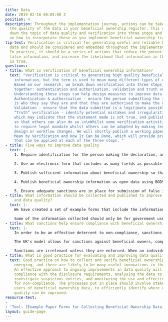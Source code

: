 ```yaml
---
title: Data
date: 2019-02-16 00:05:00 Z
position: 4
description: Throughout the implementation journey, actions can be taken to improve
  the quality of the data in your beneficial ownership register. This section breaks
  down the topic of data quality and verification into three steps and offers guidance
  on how to incorporate these as you implement beneficial ownership transparency.
tip-text: Verification is critical for generating useful and reliable beneficial ownership
  data and should be considered and embedded throughout the implementation journey.
  In practice, it should be a series of actions that reduce the potential for submitting
  false information, and increase the likelihood that information in the register
  is true.
questions:
- title: What is verification of beneficial ownership information?
  text: "Verification is critical to generating high quality beneficial ownership
    information, but the term is used to mean many different types of checks and processes.
    Based on our research, we break down verification into three steps, to be taken
    together: authentication and authorisation, validation and truth verification.
    Understanding these steps can help design measures to improve data quality.\n\n1.
    Authentication & authorisation - ensure the person submitting the information
    is who they say they are and that they are authorised to make the declaration\n\n2.
    Validation - ensure that the data submitted is a legitimate possible value\n\n3.
    “Truth” verification - identify potential mistakes and irregularities in the data,
    which may indicate that the statement made is not true, and publish the data openly
    so that others can also do so.\n\nWhilst some verification activities are likely
    to require legal mandate whilst others can be adopted by making technical, system
    design or workflow changes. We will shortly publish a working paper, What We Really
    Mean by Verification and How It Can be Done, which will provide practical examples
    that can be applied at each of the three steps. "
- title: Five ways to improve data quality
  text: |-
    1. Require identification for the person making the declaration, and the beneficial owner themselves, and where practical check this against existing government data to validate they are real people. This increases the risks associated with submitting false information, provided sanctions are present and enforced.

    2. Use an electronic form that includes as many fields as possible from our [example paper forms](https://www.openownership.org/uploads/oo-example-paper-forms.pdf), and incorporate validation to constrain the responses that can be entered to certain fields (such as address, zip code, date of birth).

    3. Publish sufficient information about beneficial ownership so that people can identify them - e.g. publish unique identifiers for each beneficial owner in the system, and contact address, month and year of birth.

    4. Publish beneficial ownership information as open data using BODS so that others can easily use it and link it to other datasets.

    5. Ensure adequate sanctions are in place for submission of false information, and that these are enforced in practice.
- title: What information should be collected and published to improve verification
    and data quality?
  text: |-
    We have created a set of example forms that include the information that we recommend companies should complete when declaring their beneficial ownership to a national register. These can be adapted to collect information using paper forms, or it can be transferred to an electronic system (see Systems section).

    Some of the information collected should only be for government use and should not be publicly published (for example, a taxpayer number to check identification). Other information should be published openly (for example, name of the beneficial owner). However, there is no one-size-fits-all approach to beneficial ownership transparency and the information you collect will depend on the intended policy impact and wider legal framework.
- title: What sanctions help ensure compliance with beneficial ownership transparency?
  text: |-
    In order to be an effective deterrent to non-compliance, sanctions must be sufficiently harsh to outweigh the perceived benefits of non-compliance, whilst being proportionate within a country’s overall legal framework.

    The UK's model allows for sanctions against beneficial owners, companies and company officers. The sanctions include imprisonment for up to 12 months (or two years if convicted on indictment), a fine, or both and the ability to strike off any companies that default on their obligations to report to the register. See the [legislation](https://www.legislation.gov.uk/ukpga/2006/46/part/21A) for details.

    Sanctions are irrelevant unless they are enforced. When an individual does not cooperate with disclosure requirements, a company should be able to sanction a beneficial owner or an individual suspected of being a beneficial owner, by restricting their right to sell or otherwise benefit from the legal ownership of their shares. See the UK [legislation](http://www.legislation.gov.uk/uksi/2016/339/part/5/made) for an example.
- title: What is good practice for evaluating and improving data quality?
  text: Good practice on how to collect and verify beneficial ownership data is still
    emerging, and there are likely to be many useful innovations in the coming years.
    An effective approach to ongoing improvements in data quality will include monitoring
    compliance with the disclosure requirements, analysing the data to identify and
    investigate suspicious entries, and monitoring the use and effectiveness of sanctions
    for non-compliance. The processes put in place should involve stakeholders, including
    users of beneficial ownership data, to efficiently identify where and how data
    quality can be improved.
resource-text:
- 
- 'Tool: [Example Paper Forms for Collecting Beneficial Ownership Data](https://www.openownership.org/uploads/oo-example-paper-forms.pdf)'
layout: guide-page
---
```


